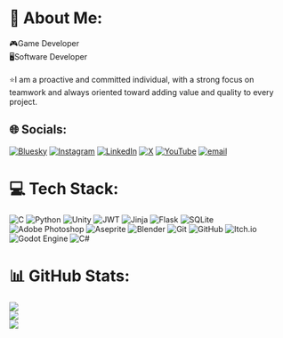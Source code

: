 # 💫 About Me:
🎮Game Developer<br>🖥️Software Developer<br><br>⭐I am a proactive and committed individual, with a strong focus on teamwork and always oriented toward adding value and quality to every project.


## 🌐 Socials:
[![Bluesky](https://img.shields.io/badge/bluesky-0285FF?style=for-the-badge&logo=bluesky&logoColor=%23FFFFFF)](https://bsky.app/profile/fedev21.bsky.social) [![Instagram](https://img.shields.io/badge/Instagram-%23E4405F.svg?logo=Instagram&logoColor=white)](https://instagram.com/fedev_21) [![LinkedIn](https://img.shields.io/badge/LinkedIn-%230077B5.svg?logo=linkedin&logoColor=white)](https://linkedin.com/in/federico-salinas-268063252/) [![X](https://img.shields.io/badge/X-black.svg?logo=X&logoColor=white)](https://x.com/fedev21) [![YouTube](https://img.shields.io/badge/YouTube-%23FF0000.svg?logo=YouTube&logoColor=white)](https://youtube.com/@fedev21) [![email](https://img.shields.io/badge/Email-D14836?logo=gmail&logoColor=white)](mailto:fedevgd@gmail.com) 

# 💻 Tech Stack:
![C](https://img.shields.io/badge/c-%2300599C.svg?style=for-the-badge&logo=c&logoColor=white) ![Python](https://img.shields.io/badge/python-3670A0?style=for-the-badge&logo=python&logoColor=ffdd54) ![Unity](https://img.shields.io/badge/unity-%23000000.svg?style=for-the-badge&logo=unity&logoColor=white) ![JWT](https://img.shields.io/badge/JWT-black?style=for-the-badge&logo=JSON%20web%20tokens) ![Jinja](https://img.shields.io/badge/jinja-white.svg?style=for-the-badge&logo=jinja&logoColor=black) ![Flask](https://img.shields.io/badge/flask-%23000.svg?style=for-the-badge&logo=flask&logoColor=white) ![SQLite](https://img.shields.io/badge/sqlite-%2307405e.svg?style=for-the-badge&logo=sqlite&logoColor=white) ![Adobe Photoshop](https://img.shields.io/badge/adobe%20photoshop-%2331A8FF.svg?style=for-the-badge&logo=adobe%20photoshop&logoColor=white) ![Aseprite](https://img.shields.io/badge/Aseprite-FFFFFF?style=for-the-badge&logo=Aseprite&logoColor=#7D929E) ![Blender](https://img.shields.io/badge/blender-%23F5792A.svg?style=for-the-badge&logo=blender&logoColor=white) ![Git](https://img.shields.io/badge/git-%23F05033.svg?style=for-the-badge&logo=git&logoColor=white) ![GitHub](https://img.shields.io/badge/github-%23121011.svg?style=for-the-badge&logo=github&logoColor=white) ![Itch.io](https://img.shields.io/badge/Itch-%23FF0B34.svg?style=for-the-badge&logo=Itch.io&logoColor=white) ![Godot Engine](https://img.shields.io/badge/GODOT-%23FFFFFF.svg?style=for-the-badge&logo=godot-engine) ![C#](https://img.shields.io/badge/c%23-%23239120.svg?style=for-the-badge&logo=csharp&logoColor=white)
# 📊 GitHub Stats:
![](https://github-readme-stats.vercel.app/api?username=fedev211&theme=synthwave&hide_border=false&include_all_commits=false&count_private=true)<br/>
![](https://nirzak-streak-stats.vercel.app/?user=fedev211&theme=synthwave&hide_border=false)<br/>
![](https://github-readme-stats.vercel.app/api/top-langs/?username=fedev211&theme=synthwave&hide_border=false&include_all_commits=false&count_private=true&layout=compact)
